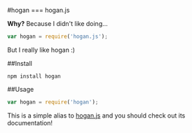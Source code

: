 #hogan === hogan.js

**Why?** Because I didn't like doing...

```js
var hogan = require('hogan.js');
```

But I really like hogan :)

##Install

    npm install hogan

##Usage

```js
var hogan = require('hogan');
```

This is a simple alias to [hogan.js](http://twitter.github.io/hogan.js/) and you should check out its documentation!